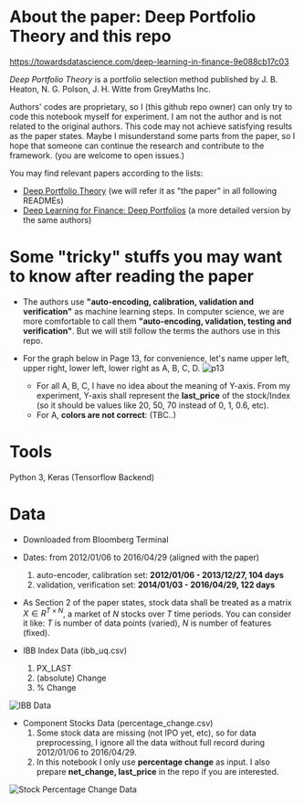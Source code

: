 # About the paper: Deep Portfolio Theory and this repo

https://towardsdatascience.com/deep-learning-in-finance-9e088cb17c03

*Deep Portfolio Theory* is a portfolio selection method published by J. B. Heaton, N. G. Polson, J. H. Witte from GreyMaths Inc. 

Authors' codes are proprietary, so I (this github repo owner) can only try to code this notebook myself for experiment. I am not the author and is not related to the original authors. This code may not achieve satisfying results as the paper states. Maybe I misunderstand some parts from the paper, so I hope that someone can continue the research and contribute to the framework. (you are welcome to open issues.)

You may find relevant papers according to the lists:

- [Deep Portfolio Theory](https://arxiv.org/abs/1605.07230) (we will refer it as "the paper" in all following READMEs)
- [Deep Learning for Finance: Deep Portfolios](https://papers.ssrn.com/sol3/papers.cfm?abstract_id=2838013) (a more detailed version by the same authors)


# Some "tricky" stuffs you may want to know after reading the paper
- The authors use **"auto-encoding, calibration, validation and verification"** as machine learning steps. In computer science, we are more comfortable to call them **"auto-encoding, validation, testing and verification"**. But we will still follow the terms the authors use in this repo.

- For the graph below in Page 13, for convenience, let's name upper left, upper right, lower left, lower right as A, B, C, D.
![p13](image/p13.png)

	- For all A, B, C, I have no idea about the meaning of Y-axis. From my experiment, Y-axis shall represent the **last_price** of the stock/Index (so it should be values like 20, 50, 70 instead of 0, 1, 0.6, etc).
	- For A, **colors are not correct**: (TBC..)

# Tools

Python 3, Keras (Tensorflow Backend)


# Data

- Downloaded from Bloomberg Terminal

- Dates: from 2012/01/06 to 2016/04/29 (aligned with the paper)
	1. auto-encoder, calibration set: **2012/01/06 - 2013/12/27, 104 days** 
	2. validation, verification set: **2014/01/03 - 2016/04/29, 122 days** 

- As Section 2 of the paper states, stock data shall be treated as a matrix $X \in R^{T \times N}$, a market of $N$ stocks over $T$ time periods. You can consider it like: $T$ is number of data points (varied), $N$ is number of features (fixed).

- IBB Index Data (ibb_uq.csv)
    1. PX_LAST
    2. (absolute) Change
    3. % Change

![IBB Data](image/ibb_snapshot.png)

- Component Stocks Data (percentage_change.csv)
    1. Some stock data are missing (not IPO yet, etc), so for data preprocessing, I ignore all the data without full record during 2012/01/06 to 2016/04/29.
    2. In this notebook I only use **percentage change** as input. I also prepare **net_change, last_price** in the repo if you are interested.


![Stock Percentage Change Data](image/stock_snapshot.png)


